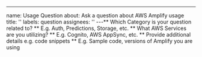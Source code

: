 ---

name: Usage Question
about: Ask a question about AWS Amplify usage
title: ''
labels: question
assignees: ''
---** Which Category is your question related to? **
E.g. Auth, Predictions, Storage, etc.
** What AWS Services are you utilizing? **
E.g. Cognito, AWS AppSync, etc.
** Provide additional details e.g. code snippets **
E.g. Sample code, versions of Amplify you are using
